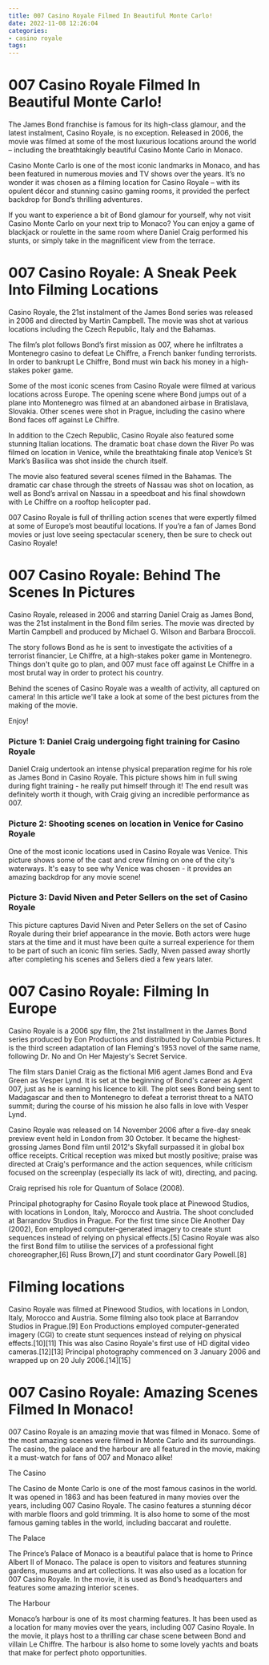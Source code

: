 ```yaml
---
title: 007 Casino Royale Filmed In Beautiful Monte Carlo!
date: 2022-11-08 12:26:04
categories:
- casino royale
tags:
---
```



#  007 Casino Royale Filmed In Beautiful Monte Carlo!

The James Bond franchise is famous for its high-class glamour, and the latest instalment, Casino Royale, is no exception. Released in 2006, the movie was filmed at some of the most luxurious locations around the world – including the breathtakingly beautiful Casino Monte Carlo in Monaco.

Casino Monte Carlo is one of the most iconic landmarks in Monaco, and has been featured in numerous movies and TV shows over the years. It’s no wonder it was chosen as a filming location for Casino Royale – with its opulent décor and stunning casino gaming rooms, it provided the perfect backdrop for Bond’s thrilling adventures.

If you want to experience a bit of Bond glamour for yourself, why not visit Casino Monte Carlo on your next trip to Monaco? You can enjoy a game of blackjack or roulette in the same room where Daniel Craig performed his stunts, or simply take in the magnificent view from the terrace.

#  007 Casino Royale: A Sneak Peek Into Filming Locations

Casino Royale, the 21st instalment of the James Bond series was released in 2006 and directed by Martin Campbell. The movie was shot at various locations including the Czech Republic, Italy and the Bahamas.

The film’s plot follows Bond’s first mission as 007, where he infiltrates a Montenegro casino to defeat Le Chiffre, a French banker funding terrorists. In order to bankrupt Le Chiffre, Bond must win back his money in a high-stakes poker game.

Some of the most iconic scenes from Casino Royale were filmed at various locations across Europe. The opening scene where Bond jumps out of a plane into Montenegro was filmed at an abandoned airbase in Bratislava, Slovakia. Other scenes were shot in Prague, including the casino where Bond faces off against Le Chiffre.

In addition to the Czech Republic, Casino Royale also featured some stunning Italian locations. The dramatic boat chase down the River Po was filmed on location in Venice, while the breathtaking finale atop Venice’s St Mark’s Basilica was shot inside the church itself.

The movie also featured several scenes filmed in the Bahamas. The dramatic car chase through the streets of Nassau was shot on location, as well as Bond’s arrival on Nassau in a speedboat and his final showdown with Le Chiffre on a rooftop helicopter pad.

007 Casino Royale is full of thrilling action scenes that were expertly filmed at some of Europe’s most beautiful locations. If you’re a fan of James Bond movies or just love seeing spectacular scenery, then be sure to check out Casino Royale!

#  007 Casino Royale: Behind The Scenes In Pictures

Casino Royale, released in 2006 and starring Daniel Craig as James Bond, was the 21st instalment in the Bond film series. The movie was directed by Martin Campbell and produced by Michael G. Wilson and Barbara Broccoli.

The story follows Bond as he is sent to investigate the activities of a terrorist financier, Le Chiffre, at a high-stakes poker game in Montenegro. Things don't quite go to plan, and 007 must face off against Le Chiffre in a most brutal way in order to protect his country.

Behind the scenes of Casino Royale was a wealth of activity, all captured on camera! In this article we'll take a look at some of the best pictures from the making of the movie.

Enjoy!

### Picture 1: Daniel Craig undergoing fight training for Casino Royale

Daniel Craig undertook an intense physical preparation regime for his role as James Bond in Casino Royale. This picture shows him in full swing during fight training - he really put himself through it! The end result was definitely worth it though, with Craig giving an incredible performance as 007.

### Picture 2: Shooting scenes on location in Venice for Casino Royale

One of the most iconic locations used in Casino Royale was Venice. This picture shows some of the cast and crew filming on one of the city's waterways. It's easy to see why Venice was chosen - it provides an amazing backdrop for any movie scene!


### Picture 3: David Niven and Peter Sellers on the set of Casino Royale

This picture captures David Niven and Peter Sellers on the set of Casino Royale during their brief appearance in the movie. Both actors were huge stars at the time and it must have been quite a surreal experience for them to be part of such an iconic film series. Sadly, Niven passed away shortly after completing his scenes and Sellers died a few years later.

#  007 Casino Royale: Filming In Europe

Casino Royale is a 2006 spy film, the 21st installment in the James Bond series produced by Eon Productions and distributed by Columbia Pictures. It is the third screen adaptation of Ian Fleming's 1953 novel of the same name, following Dr. No and On Her Majesty's Secret Service.

The film stars Daniel Craig as the fictional MI6 agent James Bond and Eva Green as Vesper Lynd. It is set at the beginning of Bond's career as Agent 007, just as he is earning his licence to kill. The plot sees Bond being sent to Madagascar and then to Montenegro to defeat a terrorist threat to a NATO summit; during the course of his mission he also falls in love with Vesper Lynd.

Casino Royale was released on 14 November 2006 after a five-day sneak preview event held in London from 30 October. It became the highest-grossing James Bond film until 2012's Skyfall surpassed it in global box office receipts. Critical reception was mixed but mostly positive; praise was directed at Craig's performance and the action sequences, while criticism focused on the screenplay (especially its lack of wit), directing, and pacing.

Craig reprised his role for Quantum of Solace (2008).

Principal photography for Casino Royale took place at Pinewood Studios, with locations in London, Italy, Morocco and Austria. The shoot concluded at Barrandov Studios in Prague. For the first time since Die Another Day (2002), Eon employed computer-generated imagery to create stunt sequences instead of relying on physical effects.[5] Casino Royale was also the first Bond film to utilise the services of a professional fight choreographer,[6] Russ Brown,[7] and stunt coordinator Gary Powell.[8]

# Filming locations

Casino Royale was filmed at Pinewood Studios, with locations in London, Italy, Morocco and Austria. Some filming also took place at Barrandov Studios in Prague.[9] Eon Productions employed computer-generated imagery (CGI) to create stunt sequences instead of relying on physical effects.[10][11] This was also Casino Royale's first use of HD digital video cameras.[12][13] Principal photography commenced on 3 January 2006 and wrapped up on 20 July 2006.[14][15]

#  007 Casino Royale: Amazing Scenes Filmed In Monaco!

007 Casino Royale is an amazing movie that was filmed in Monaco. Some of the most amazing scenes were filmed in Monte Carlo and its surroundings. The casino, the palace and the harbour are all featured in the movie, making it a must-watch for fans of 007 and Monaco alike!

The Casino

The Casino de Monte Carlo is one of the most famous casinos in the world. It was opened in 1863 and has been featured in many movies over the years, including 007 Casino Royale. The casino features a stunning décor with marble floors and gold trimming. It is also home to some of the most famous gaming tables in the world, including baccarat and roulette.

The Palace

The Prince’s Palace of Monaco is a beautiful palace that is home to Prince Albert II of Monaco. The palace is open to visitors and features stunning gardens, museums and art collections. It was also used as a location for 007 Casino Royale. In the movie, it is used as Bond’s headquarters and features some amazing interior scenes.

The Harbour

Monaco’s harbour is one of its most charming features. It has been used as a location for many movies over the years, including 007 Casino Royale. In the movie, it plays host to a thrilling car chase scene between Bond and villain Le Chiffre. The harbour is also home to some lovely yachts and boats that make for perfect photo opportunities.